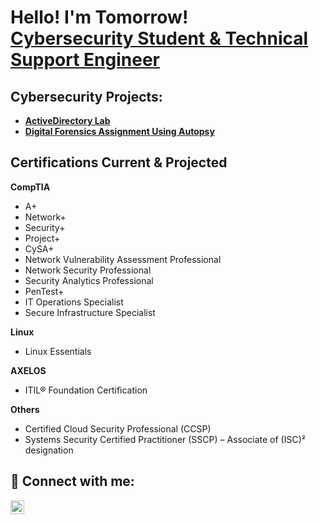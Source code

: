 <h1>Hello! I'm Tomorrow! <br/><a href="www.linkedin.com/in/tomorrow-carswell-947335297">Cybersecurity Student & Technical Support Engineer</a></h1>

<h2>Cybersecurity Projects:</h2>

- <b><a href="https://github.com/tcarswell1987/activedirectbeginner.git">ActiveDirectory Lab</a></b>
- <b><a href="https://github.com/tcarswell1987/digitalforensicsassignment">Digital Forensics Assignment Using Autopsy</a></b>

<h2>Certifications Current & Projected</h2>

<b>CompTIA</b>
- A+
- Network+
- Security+
- Project+
- CySA+
- Network Vulnerability Assessment Professional
- Network Security Professional
- Security Analytics Professional
- PenTest+
- IT Operations Specialist
- Secure Infrastructure Specialist

<b>Linux</b>
- Linux Essentials

<b>AXELOS</b>
- ITIL® Foundation Certification

<b>Others</b>
- Certified Cloud Security Professional (CCSP)
- Systems Security Certified Practitioner (SSCP) – Associate of (ISC)² designation

<h2> 🤳 Connect with me:</h2>

[<img align="left" alt="TomorrowCarswell | LinkedIn" width="22px" src="https://cdn.jsdelivr.net/npm/simple-icons@v3/icons/linkedin.svg" />][linkedin]

[linkedin]: https://www.linkedin.com/in/tomorrow-carswell/
